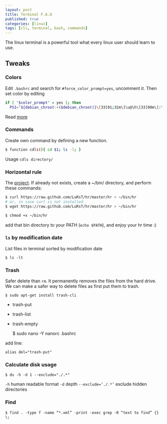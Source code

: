 ```yaml
---
layout: post
title: Terminal F.A.Q
published: true
categories: [linux]
tags: [cli, terminal, bash, commands]
---
```


The linux terminal is a powerful tool what every linux user should learn to use.

## Tweaks

### Colors

Edit `.bashrc` and search for `#force_color_prompt=yes`, uncomment it. Then set color by editing

```sh
if [ "$color_prompt" = yes ]; then
  PS1=’${debian_chroot:+($debian_chroot)}\[33[01;32m\]\u@\h\[33[00m\]:\[\
```

Read [more](https://href.li/?http://tldp.org/HOWTO/Bash-Prompt-HOWTO/x329.html)

### Commands

Create own command by defining a new function.

```bash
$ function cdls(){ cd $1; ls -l; }
```

Usage `cdls directory/`

### Horizontal rule

The [project](https://href.li/?https://github.com/LuRsT/hr). If already not exists, create a ~/bin/ directory, and perform these commands:

```bash
$ curl https://raw.github.com/LuRsT/hr/master/hr > ~/bin/hr 
# or, in case curl is not installed
$ wget https://raw.github.com/LuRsT/hr/master/hr > ~/bin/hr

$ chmod +x ~/bin/hr
```

add that bin directory to your PATH (`echo $PATH`), and enjoy your hr time :)

### `ls` by modification date

List files in terminal sorted by modification date

    $ ls -lt

### Trash

Safer delete than `rm`. It permanently removes the files from the hard drive. We can make a safer way to delete files as first put them to trash.

    $ sudo apt-get install trash-cli

* trash-put
* trash-list
* trash-empty

    $ sudo nano -Y nanorc .bashrc

add line: 

    alias del="trash-put"

### Calculate disk usage

    $ du -h -d 1 --exclude="./.*"

`-h` human readable format
`-d` depth
`--exclude=’./.*’` exclude hidden directories

### Find

    $ find . -type f -name “*.xml” -print -exec grep -R “text to find” {} \;